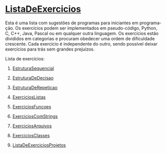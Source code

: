 <!DOCTYPE HTML PUBLIC "-//W3C//DTD HTML 4.01//EN" "http://www.w3.org/TR/html4/strict.dtd">
<html>
 <head>
  <meta content="text/html;charset=utf-8" http-equiv="Content-Type"/>
  <meta content="index,nofollow" name="robots"/>
   <div id="page">
    <h1 id="pagelocation">
     <span>
      <a class="backlink" href="/ListaDeExercicios?action=fullsearch&amp;context=180&amp;value=linkto%3A%22ListaDeExercicios%22" rel="nofollow" title="Clique para fazer uma busca completa por este título">
       ListaDeExercicios
      </a>
     </span>
    </h1>
    <!-- INICIO -->
    <div dir="ltr" id="content" lang="pt-br">
     <span class="anchor" id="top">
     </span>
     <span class="anchor" id="line-1">
     </span>
     <p class="line874">
      Esta é uma lista com sugestões de programas para iniciantes em programação. Os exercícios podem ser implementados em pseudo-código, Python, C, C++, Java, Pascal ou em qualquer outra linguagem.
      <span class="anchor" id="line-2">
      </span>
      Os exercícios estão divididos em categorias e procuram obedecer uma ordem de dificuldade crescente. Cada exercício é independente do outro, sendo possível deixar exercícios para trás sem grandes prejuízos.
      <span class="anchor" id="line-3">
      </span>
      <span class="anchor" id="line-4">
      </span>
      <p class="line874">
       Lista de exercícios:
       <span class="anchor" id="line-5">
       </span>
       <ol type="1">
        <li>
         <p class="line891">
          <a href="https://github.com/Silovisk/Python_Brasil_Lista_De_Exercicios/tree/main/01%20-Estrutura%20Sequencial">
           EstruturaSequencial
          </a>
          <span class="anchor" id="line-6">
          </span>
         </p>
        </li>
        <li>
         <p class="line891">
          <a href="https://github.com/Silovisk/Python_Brasil_Lista_De_Exercicios/tree/main/02%20-%20Estrutura%20De%20Decisao">
           EstruturaDeDecisao
          </a>
          <span class="anchor" id="line-7">
          </span>
         </p>
        </li>
        <li>
         <p class="line891">
          <a href="https://github.com/Silovisk/Python_Brasil_Lista_De_Exercicios/tree/main/03%20-%20Estrutura%20De%20Repeticao">
           EstruturaDeRepeticao
          </a>
          <span class="anchor" id="line-8">
          </span>
         </p>
        </li>
        <li>
         <p class="line891">
          <a href="https://github.com/Silovisk/Python_Brasil_Lista_De_Exercicios/tree/main/04%20-%20Estrutura%20De%20Lista">
           ExerciciosListas
          </a>
          <span class="anchor" id="line-9">
          </span>
         </p>
        </li>
        <li>
         <p class="line891">
          <a href="/ExerciciosFuncoes">
           ExerciciosFuncoes
          </a>
          <span class="anchor" id="line-10">
          </span>
         </p>
        </li>
        <li>
         <p class="line891">
          <a href="/ExerciciosComStrings">
           ExerciciosComStrings
          </a>
          <span class="anchor" id="line-11">
          </span>
         </p>
        </li>
        <li>
         <p class="line891">
          <a href="/ExerciciosArquivos">
           ExerciciosArquivos
          </a>
          <span class="anchor" id="line-12">
          </span>
         </p>
        </li>
        <li>
         <p class="line891">
          <a href="/ExerciciosClasses">
           ExerciciosClasses
          </a>
          <span class="anchor" id="line-13">
          </span>
         </p>
        </li>
        <li>
         <p class="line891">
          <a href="/ListaDeExerciciosProjetos">
           ListaDeExerciciosProjetos
          </a>
          <span class="anchor" id="line-14">
          </span>
          <span class="anchor" id="line-15">
          </span>
         </p>
        </li>
         </p>
        </p>
       </p>
      </p>
     </p>
    </div>
    <!-- FIM -->
   </div>
   <!-- page -->
  </div>

 </body>
</html>
